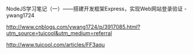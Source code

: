 NodeJS学习笔记（一）——搭建开发框架Express，实现Web网站登录验证 - ywang1724

http://www.cnblogs.com/ywang1724/p/3917085.html?utm_source=tuicool&utm_medium=referral

http://www.tuicool.com/articles/FF3aqu
